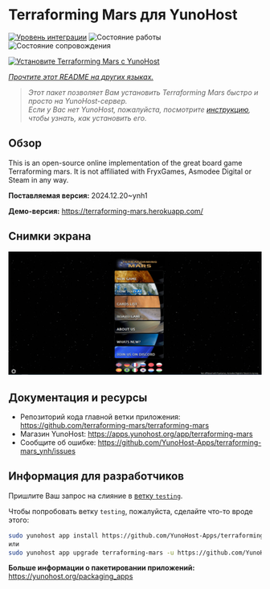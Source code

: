 <!--
Важно: этот README был автоматически сгенерирован <https://github.com/YunoHost/apps/tree/master/tools/readme_generator>
Он НЕ ДОЛЖЕН редактироваться вручную.
-->

# Terraforming Mars  для YunoHost

[![Уровень интеграции](https://apps.yunohost.org/badge/integration/terraforming-mars)](https://ci-apps.yunohost.org/ci/apps/terraforming-mars/)
![Состояние работы](https://apps.yunohost.org/badge/state/terraforming-mars)
![Состояние сопровождения](https://apps.yunohost.org/badge/maintained/terraforming-mars)

[![Установите Terraforming Mars  с YunoHost](https://install-app.yunohost.org/install-with-yunohost.svg)](https://install-app.yunohost.org/?app=terraforming-mars)

*[Прочтите этот README на других языках.](./ALL_README.md)*

> *Этот пакет позволяет Вам установить Terraforming Mars  быстро и просто на YunoHost-сервер.*  
> *Если у Вас нет YunoHost, пожалуйста, посмотрите [инструкцию](https://yunohost.org/install), чтобы узнать, как установить его.*

## Обзор

This is an open-source online implementation of the great board game Terraforming mars. It is not affiliated with FryxGames, Asmodee Digital or Steam in any way.


**Поставляемая версия:** 2024.12.20~ynh1

**Демо-версия:** <https://terraforming-mars.herokuapp.com/>

## Снимки экрана

![Снимок экрана Terraforming Mars ](./doc/screenshots/screenshot.png)

## Документация и ресурсы

- Репозиторий кода главной ветки приложения: <https://github.com/terraforming-mars/terraforming-mars>
- Магазин YunoHost: <https://apps.yunohost.org/app/terraforming-mars>
- Сообщите об ошибке: <https://github.com/YunoHost-Apps/terraforming-mars_ynh/issues>

## Информация для разработчиков

Пришлите Ваш запрос на слияние в [ветку `testing`](https://github.com/YunoHost-Apps/terraforming-mars_ynh/tree/testing).

Чтобы попробовать ветку `testing`, пожалуйста, сделайте что-то вроде этого:

```bash
sudo yunohost app install https://github.com/YunoHost-Apps/terraforming-mars_ynh/tree/testing --debug
или
sudo yunohost app upgrade terraforming-mars -u https://github.com/YunoHost-Apps/terraforming-mars_ynh/tree/testing --debug
```

**Больше информации о пакетировании приложений:** <https://yunohost.org/packaging_apps>
